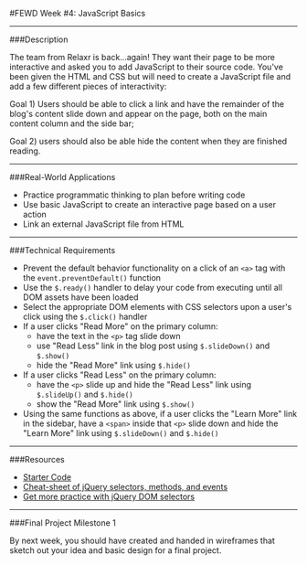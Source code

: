 #FEWD Week #4: JavaScript Basics

---
###Description

The team from Relaxr is back...again! They want their page to be more interactive and asked you to add JavaScript to their source code. You've been given the HTML and CSS but will need to create a JavaScript file and add a few different pieces of interactivity:  

Goal 1) Users should be able to click a link and have the remainder of the blog's content slide down and appear on the page, both on the main content column and the side bar;

Goal 2) users should also be able hide the content when they are finished reading.

---
###Real-World Applications

- Practice programmatic thinking to plan before writing code
- Use basic JavaScript to create an interactive page based on a user action
- Link an external JavaScript file from HTML

---
###Technical Requirements

- Prevent the default behavior functionality on a click of an `<a>` tag with the ```event.preventDefault()``` function
- Use the ```$.ready()``` handler to delay your code from executing until all DOM assets have been loaded
- Select the appropriate DOM elements with CSS selectors upon a user's click using the ```$.click()``` handler
- If a user clicks "Read More" on the primary column:
  - have the text in the ```<p>``` tag slide down
  - use "Read Less" link in the blog post using  ```$.slideDown()``` and ```$.show()```
  - hide the "Read More" link using ```$.hide()```
- If a user clicks "Read Less" on the primary column:
  - have the ```<p>``` slide up and hide the "Read Less" link using  ```$.slideUp()``` and ```$.hide()```
  - show the "Read More" link using ```$.show()```
- Using the same functions as above, if a user clicks the "Learn More" link in the sidebar, have a ```<span>``` inside that ```<p>``` slide down and hide the "Learn More" link using ```$.slideDown()``` and ```$.hide()```

---
###Resources

- [Starter Code](starter_code)
- [Cheat-sheet of jQuery selectors, methods, and events](http://oscarotero.com/jquery/)
- [Get more practice with jQuery DOM selectors](jquery_dom_selector_practice)

---

###Final Project Milestone 1

By next week, you should have created and handed in wireframes that sketch out your idea and basic design for a final project.
